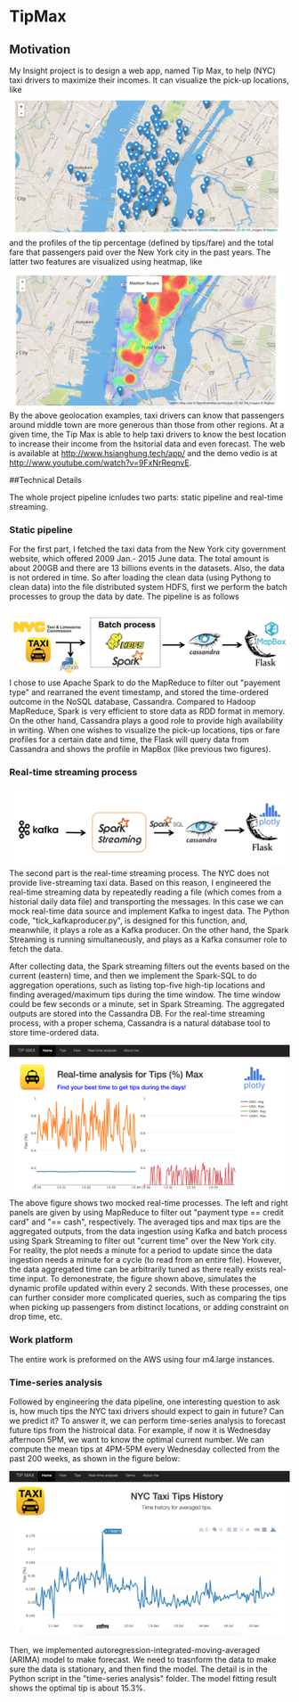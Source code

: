 # TipMax

## Motivation

My Insight project is to design a web app, named Tip Max, to help (NYC) taxi drivers to maximize their incomes. It can visualize the pick-up locations, like ![](figures/fig1.png) and the profiles of the tip percentage (defined by tips/fare) 
and the total fare that passengers paid over the New York city in the past years. The latter two features are visualized using heatmap, like ![](figures/fig2.png) By the above geolocation examples, taxi drivers can know that passengers around middle town are more generous than those from other regions. At a given time, the Tip Max is able to help taxi drivers to know the best location to increase their income from the hsitorial data and even forecast. The web is available at http://www.hsianghung.tech/app/ and the demo vedio is at http://www.youtube.com/watch?v=9FxNrReqnvE.


##Technical Details

The whole project pipeline icnludes two parts: static pipeline and real-time streaming.

### Static pipeline

For the first part, I fetched the taxi data from the New York city government website, which offered 2009 Jan.- 2015 June data. The total amount is about 200GB and there are 13 billions events in the datasets. Also, the data is not ordered in time. So after loading the clean data (using Pythong to clean data) into the file distributed system HDFS, first we perform the batch processes to group the data by date. The pipeline is as follows ![](figures/fig3.png)
I chose to use Apache Spark to do the MapReduce to filter out "payement type" and rearraned the event timestamp, and stored the time-ordered outcome in the NoSQL database, Cassandra. Compared to Hadoop MapReduce, Spark is very efficient to store data as RDD format in memory. On the other hand, Cassandra plays a good role to provide high availability in writing. When one wishes to visualize the pick-up locations, tips or fare profiles for a certain date and time, the Flask will query data from Cassandra and shows the profile in MapBox (like previous two figures).

### Real-time streaming process 

![](figures/fig4.png)
The second part is the real-time streaming process. The NYC does not provide live-streaming taxi data. Based on this reason, I engineered the real-time streaming data by repeatedly reading a file (which comes from a historial daily data file) and transporting the messages. In this case we can mock real-time data source and implement Kafka to ingest data. The Python code, "tick_kafkaproducer.py", is designed for this function, and, meanwhile, it plays a role as a Kafka producer. On the other hand, the Spark Streaming is running simultaneously, and plays as a Kafka consumer role to fetch the data. 

After collecting data, the Spark streaming filters out the events based on the current (eastern) time, and then we implement the Spark-SQL to do aggregation operations, such as listing top-five high-tip locations and finding averaged/maximum tips during the time window. The time window could be few seconds or a minute, set in Spark Streaming. The aggregated outputs are stored into the Cassandra DB. For the real-time streaming process, with a proper schema, Cassandra is a natural database tool to store time-ordered data.


![](figures/fig5.png)
The above figure shows two mocked real-time processes. The left and right panels are given by using MapReduce to filter out "payment type == credit card" and "== cash", respectively. The averaged tips and max tips are the aggregated outputs, from the data ingestion using Kafka and batch process using Spark Streaming to filter out "current time" over the New York city. For reality, the plot needs a minute for a period to update since the data ingestion needs a minute for a cycle (to read from an entire file). However, the data aggregated time can be arbitrarily tuned as there really exists real-time input. To demonestrate, the figure shown above, simulates the dynamic profile updated within every 2 seconds. With these processes, one can further consider more complicated queries, such as comparing the tips when picking up passengers from distinct locations, or adding constraint on drop time, etc.



### Work platform

The entire work is preformed on the AWS using four m4.large instances.


### Time-series analysis

Followed by engineering the data pipeline, one interesting question to ask is, how much tips the NYC taxi drivers should expect to gain in future? Can we predict it? To answer it, we can perform time-series analysis to forecast future tips from the histroical data. For example, if now it is Wednesday afternoon 5PM, we want to know the optimal current number. We can compute the mean tips at 4PM-5PM every Wednesday collected from the past 200 weeks, as shown in the figure below:

![](figures/fig6.png)

Then, we implemented autoregression-integrated-moving-averaged (ARIMA) model to make forecast. We need to trasnform the data to make sure the data is stationary, and then find the model. The detail is in the Python script in the "time-series analysis" folder. The model fitting result shows the optimal tip is about 15.3%.

